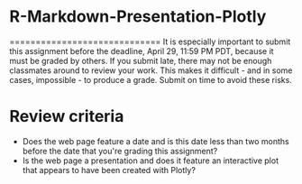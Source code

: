 # R-Markdown-Presentation-Plotly
=============================
It is especially important to submit this assignment before the deadline, 
April 29, 11:59 PM PDT, because it must be graded by others. If you submit 
late, there may not be enough classmates around to review your work. This 
makes it difficult - and in some cases, impossible - to produce a grade. 
Submit on time to avoid these risks.

Review criteria
=================
- Does the web page feature a date and is this date less than two months before the date that you're grading this assignment?
- Is the web page a presentation and does it feature an interactive plot that appears to have been created with Plotly?
